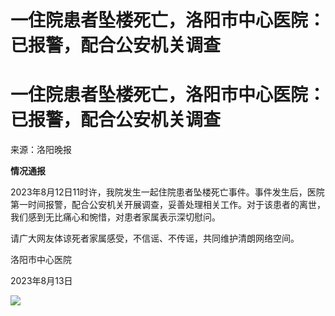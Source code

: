 # 一住院患者坠楼死亡，洛阳市中心医院：已报警，配合公安机关调查

# 一住院患者坠楼死亡，洛阳市中心医院：已报警，配合公安机关调查

来源：洛阳晚报

**情况通报**

2023年8月12日11时许，我院发生一起住院患者坠楼死亡事件。事件发生后，医院第一时间报警，配合公安机关开展调查，妥善处理相关工作。对于该患者的离世，我们感到无比痛心和惋惜，对患者家属表示深切慰问。

请广大网友体谅死者家属感受，不信谣、不传谣，共同维护清朗网络空间。

洛阳市中心医院

2023年8月13日‍

![](https://inews.gtimg.com/om_bt/OIgcyVdzKuJAOEzE9gwqePkp5UmoFtMtJA4wVeln7rwY4AA/1000)

